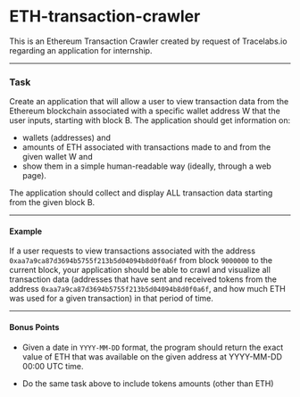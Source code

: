 # ETH-transaction-crawler

This is an Ethereum Transaction Crawler created by request of Tracelabs.io regarding an application for internship.

---

### Task

Create an application that will allow a user to view transaction data from the Ethereum blockchain associated with a specific wallet address W that the user inputs, starting with block B. The application should get information on:

- wallets (addresses) and 
- amounts of ETH associated with transactions made to and from the given wallet W and
- show them in a simple human-readable way (ideally, through a web page). 

The application should collect and display ALL transaction data starting from the given block B. 

---

#### Example

If a user requests to view transactions associated with the address `0xaa7a9ca87d3694b5755f213b5d04094b8d0f0a6f` from block `9000000` to the current block, your application should be able to crawl and visualize all transaction data (addresses that have sent and received tokens from the address `0xaa7a9ca87d3694b5755f213b5d04094b8d0f0a6f`, and how much ETH was used for a given transaction) in that period of time.

---

#### Bonus Points

- Given a date in `YYYY-MM-DD` format, the program should return the exact value of ETH that was available on the given address at YYYY-MM-DD 00:00 UTC time.

- Do the same task above to include tokens amounts (other than ETH)

